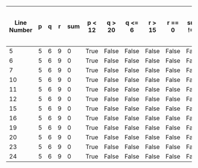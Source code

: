 | Line Number | p | q | r | sum | p < 12 | q > 20 | q <= 6 | r > 15 | r == 0 | sum != 0 | p > 0 and r < 10 |
| ----------- | - | - | - | --- | ------ | ------ | ------ | ------ | ------ | -------- | ---------------- |
| 5           | 5 | 6 | 9 | 0   | True   | False  | False  | False  | False  | False    | True             |
| 6           | 5 | 6 | 9 | 0   | True   | False  | False  | False  | False  | False    | True             |
| 7           | 5 | 6 | 9 | 0   | True   | False  | False  | False  | False  | False    | True             |
| 10          | 5 | 6 | 9 | 0   | True   | False  | False  | False  | False  | False    | True             |
| 11          | 5 | 6 | 9 | 0   | True   | False  | False  | False  | False  | False    | True             |
| 12          | 5 | 6 | 9 | 0   | True   | False  | False  | False  | False  | False    | True             |
| 15          | 5 | 6 | 9 | 0   | True   | False  | False  | False  | False  | False    | True             |
| 16          | 5 | 6 | 9 | 0   | True   | False  | False  | False  | False  | False    | True             |
| 19          | 5 | 6 | 9 | 0   | True   | False  | False  | False  | False  | False    | True             |
| 20          | 5 | 6 | 9 | 0   | True   | False  | False  | False  | False  | False    | True             |
| 23          | 5 | 6 | 9 | 0   | True   | False  | False  | False  | False  | False    | True             |
| 24          | 5 | 6 | 9 | 0   | True   | False  | False  | False  | False  | False    | True             |